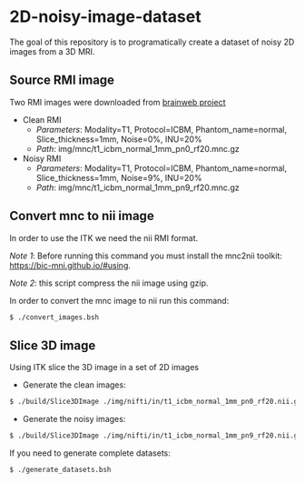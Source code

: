# 2D-noisy-image-dataset

The goal of this repository is to programatically create a dataset of noisy 2D images from a 3D MRI.

## Source RMI image

Two RMI images were downloaded from [brainweb project](https://brainweb.bic.mni.mcgill.ca/selection_normal.html)
- Clean RMI
  - *Parameters*: Modality=T1, Protocol=ICBM, Phantom_name=normal, Slice_thickness=1mm, Noise=0%, INU=20%
  - *Path*: img/mnc/t1_icbm_normal_1mm_pn0_rf20.mnc.gz
- Noisy RMI
  - *Parameters*: Modality=T1, Protocol=ICBM, Phantom_name=normal, Slice_thickness=1mm, Noise=9%, INU=20%
  - *Path*: img/mnc/t1_icbm_normal_1mm_pn9_rf20.mnc.gz

## Convert mnc to nii image

In order to use the ITK we need the nii RMI format.

*Note 1*: Before running this command you must install the mnc2nii toolkit: https://bic-mni.github.io/#using.

*Note 2*: this script compress the nii image using gzip.

In order to convert the mnc image to nii run this command: 
```bash
$ ./convert_images.bsh
```

## Slice 3D image

Using ITK slice the 3D image in a set of 2D images

- Generate the clean images:
```bash
$ ./build/Slice3DImage ./img/nifti/in/t1_icbm_normal_1mm_pn0_rf20.nii.gz ./img/dataset/clean/clean_ 1
```

- Generate the noisy images:
```bash
$ ./build/Slice3DImage ./img/nifti/in/t1_icbm_normal_1mm_pn9_rf20.nii.gz ./img/dataset/noisy_1/noisy_1_ 1
```

If you need to generate complete datasets:
```bash
$ ./generate_datasets.bsh
```